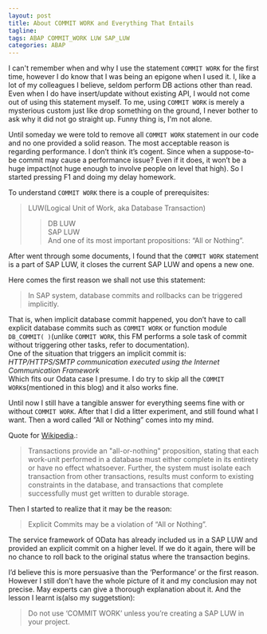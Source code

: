 ```yaml
---
layout: post
title: About COMMIT WORK and Everything That Entails
tagline: 
tags: ABAP COMMIT_WORK LUW SAP_LUW
categories: ABAP
---
```


I can't remember when and why I use the statement `COMMIT WORK` for the first time, however I do know that I was being an epigone when I used it. I, like a lot of my colleagues I believe, seldom perform DB actions other than read. Even when I do have insert/update without existing API, I would not come out of using this statement myself. To me, using `COMMIT WORK` is merely a mysterious custom just like drop something on the ground, I never bother to ask why it did not go straight up. Funny thing is, I'm not alone.   

Until someday we were told to remove all `COMMIT WORK` statement in our code and no one provided a solid reason. The most acceptable reason is regarding performance. I don’t think it’s cogent. Since when a suppose-to-be commit may cause a performance issue? Even if it does, it won’t be a huge impact(not huge enough to involve people on level that high). So I started pressing F1 and doing my delay homework.   

To understand `COMMIT WORK` there is a couple of prerequisites:      
> 	LUW(Logical Unit of Work, aka Database Transaction)   
>> 	DB LUW      
>>	 SAP LUW      
> 	And one of its most important propositions: “All or Nothing”.      
   
After went through some documents, I found that the `COMMIT WORK` statement is a part of SAP LUW, it closes the current SAP LUW and opens a new one.      

Here comes the first reason we shall not use this statement:   
> In SAP system, database commits and rollbacks can be triggered implicitly.   

That is, when implicit database commit happened, you don’t have to call explicit database commits such as `COMMIT WORK` or function module `DB_COMMIT( )`(unlike `COMMIT WORK`, this FM performs a sole task of commit without triggering other tasks, refer to documentation).    
 One of the situation that triggers an implicit commit is:      
*HTTP/HTTPS/SMTP communication executed using the Internet Communication Framework*     
Which fits our Odata case I presume. I do try to skip all the `COMMIT WORK`s(mentioned in this blog) and it also works fine.     

Until now I still have a tangible answer for everything seems fine with or without `COMMIT WORK`. After that I did a litter experiment, and still found what I want. Then a word called “All or Nothing” comes into my mind.     

Quote for <a href="http://en.wikipedia.org/wiki/Database_transaction">Wikipedia</a>.:
> Transactions provide an "all-or-nothing" proposition, stating that each work-unit performed in a database must either  complete in its entirety or have no effect whatsoever. Further, the system must isolate each transaction from other transactions, results must conform to existing constraints in the database, and transactions that complete successfully must get written to durable storage.


Then I started to realize that it may be the reason:    
> Explicit Commits may be a violation of “All or Nothing”.

The service framework of OData has already included us in a SAP LUW and provided an explicit commit on a higher level. If we do it again, there will be no chance to roll back to the original status where the transaction begins.    


I’d believe this is more persuasive than the ‘Performance’ or the first reason. However I still don’t have the whole picture of it and my conclusion may not precise.  May experts can give a thorough explanation about it. And the lesson I learnt is(also my suggetstion):   

> Do not use ‘COMMIT WORK’ unless you’re creating a SAP LUW in your project.




